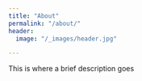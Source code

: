 ```yaml
---
title: "About"
permalink: "/about/"
header:
  image: "/_images/header.jpg"

---
```


This is where a brief description goes
